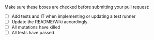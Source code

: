 Make sure these boxes are checked before submitting your pull request:

- [ ] Add tests and IT when implementing or updating a test runner
- [ ] Update the README/Wiki accordingly
- [ ] All mutations have killed
- [ ] All tests have passed
